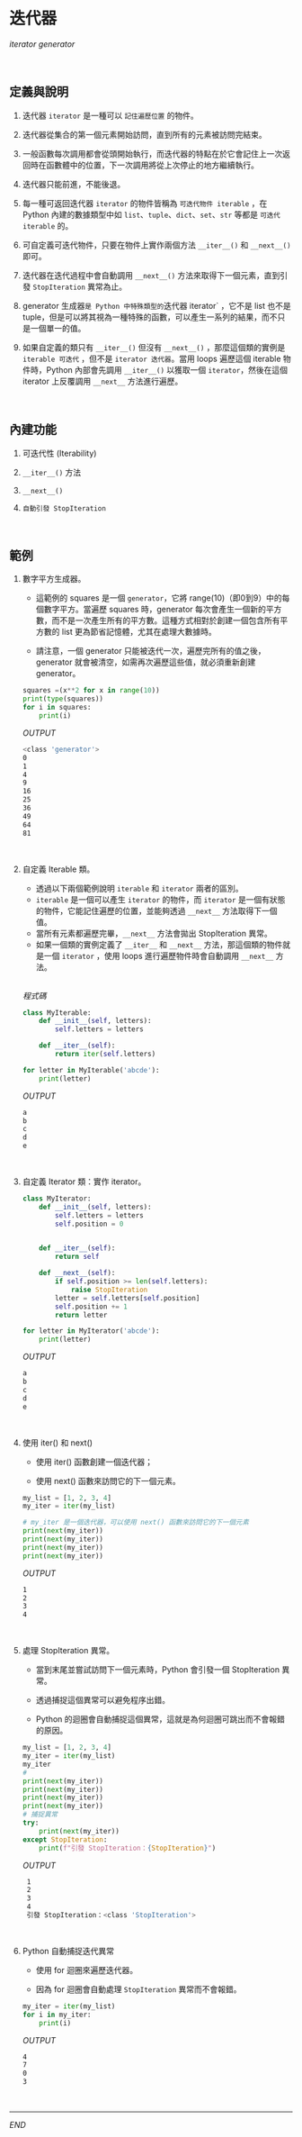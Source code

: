 # 迭代器

_iterator generator_

<br>

## 定義與說明

1. 迭代器 `iterator` 是一種可以 `記住遍歷位置` 的物件。

2. 迭代器從集合的第一個元素開始訪問，直到所有的元素被訪問完結束。

3. 一般函數每次調用都會從頭開始執行，而迭代器的特點在於它會記住上一次返回時在函數體中的位置，下一次調用將從上次停止的地方繼續執行。

4. 迭代器只能前進，不能後退。

5. 每一種可返回迭代器 `iterator` 的物件皆稱為 `可迭代物件 iterable` ，在 Python 內建的數據類型中如 `list`、`tuple`、`dict`、`set`、`str` 等都是 `可迭代 iterable` 的。

6. 可自定義可迭代物件，只要在物件上實作兩個方法 `__iter__()` 和 `__next__()` 即可。

7. 迭代器在迭代過程中會自動調用 `__next__()` 方法來取得下一個元素，直到引發 `StopIteration` 異常為止。

8. generator 生成器` 是 Python 中特殊類型的 `迭代器 iterator` ，它不是 list 也不是 tuple，但是可以將其視為一種特殊的函數，可以產生一系列的結果，而不只是一個單一的值。

9. 如果自定義的類只有 `__iter__()` 但沒有 `__next__()` ，那麼這個類的實例是 `iterable 可迭代` ，但不是 `iterator 迭代器`。當用 loops 遍歷這個 iterable 物件時，Python 內部會先調用 `__iter__()` 以獲取一個 `iterator`，然後在這個 iterator 上反覆調用 `__next__` 方法進行遍歷。

</br>

## 內建功能

1. 可迭代性 (Iterability)

2. `__iter__()` 方法

3. `__next__()`

4. `自動引發 StopIteration`

</br>

## 範例

1. 數字平方生成器。

   - 這範例的 squares 是一個 `generator`，它將 range(10)（即0到9）中的每個數字平方。當遍歷 squares 時，generator 每次會產生一個新的平方數，而不是一次產生所有的平方數。這種方式相對於創建一個包含所有平方數的 list 更為節省記憶體，尤其在處理大數據時。
   
   - 請注意，一個 generator 只能被迭代一次，遍歷完所有的值之後，generator 就會被清空，如需再次遍歷這些值，就必須重新創建 generator。

    ```python
    squares =(x**2 for x in range(10))
    print(type(squares))
    for i in squares:
        print(i)
    ```

    _OUTPUT_

    ```bash
    <class 'generator'>
    0
    1
    4
    9
    16
    25
    36
    49
    64
    81
    ```

</br>

2. 自定義 Iterable 類。

   - 透過以下兩個範例說明 `iterable` 和 `iterator` 兩者的區別。
   - `iterable` 是一個可以產生 `iterator` 的物件，而 `iterator` 是一個有狀態的物件，它能記住遍歷的位置，並能夠透過 `__next__` 方法取得下一個值。
   - 當所有元素都遍歷完畢，`__next__` 方法會拋出 StopIteration 異常。
   - 如果一個類的實例定義了 `__iter__` 和 `__next__` 方法，那這個類的物件就是一個 `iterator` ，使用 loops 進行遍歷物件時會自動調用 `__next__` 方法。

    <br>

    _程式碼_
    ```python
    class MyIterable:
        def __init__(self, letters):
            self.letters = letters

        def __iter__(self):
            return iter(self.letters)

    for letter in MyIterable('abcde'):
        print(letter)
    ```
    _OUTPUT_
    ```bash
    a
    b
    c
    d
    e
    ```

</br>

3. 自定義 Iterator 類：實作 iterator。
  
    ```python
    class MyIterator:
        def __init__(self, letters):
            self.letters = letters
            self.position = 0
            

        def __iter__(self):
            return self

        def __next__(self):
            if self.position >= len(self.letters):
                raise StopIteration
            letter = self.letters[self.position]
            self.position += 1
            return letter

    for letter in MyIterator('abcde'):
        print(letter)

    ```
    _OUTPUT_
    ```bash
    a
    b
    c
    d
    e
    ```

</br>

4. 使用 iter() 和 next()

   - 使用 iter() 函數創建一個迭代器；

   - 使用 next() 函數來訪問它的下一個元素。

    ```python
    my_list = [1, 2, 3, 4]
    my_iter = iter(my_list)

    # my_iter 是一個迭代器，可以使用 next() 函數來訪問它的下一個元素
    print(next(my_iter)) 
    print(next(my_iter)) 
    print(next(my_iter)) 
    print(next(my_iter)) 
    ```

    _OUTPUT_

    ```bash
    1
    2
    3
    4
    ```

</br>

5. 處理 StopIteration 異常。

   - 當到末尾並嘗試訪問下一個元素時，Python 會引發一個 StopIteration 異常。

   - 透過捕捉這個異常可以避免程序出錯。

   - Python 的迴圈會自動捕捉這個異常，這就是為何迴圈可跳出而不會報錯的原因。

   ```python
   my_list = [1, 2, 3, 4]
   my_iter = iter(my_list)
   my_iter
   #
   print(next(my_iter)) 
   print(next(my_iter)) 
   print(next(my_iter)) 
   print(next(my_iter)) 
   # 捕捉異常
   try:
       print(next(my_iter))
   except StopIteration:
       print(f"引發 StopIteration：{StopIteration}")
   ```

   _OUTPUT_

   ```bash
    1
    2
    3
    4
    引發 StopIteration：<class 'StopIteration'>
    ```

</br>

6. Python 自動捕捉迭代異常

   - 使用 for 迴圈來遍歷迭代器。

   - 因為 for 迴圈會自動處理 `StopIteration` 異常而不會報錯。

    ```python
    my_iter = iter(my_list)
    for i in my_iter:
        print(i)
    ```

    _OUTPUT_

    ```bash
    4
    7
    0
    3
    ```

<br>

---

_END_
